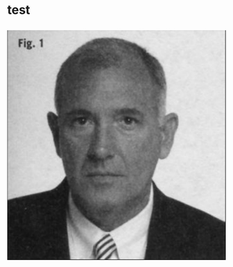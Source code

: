 # test

![nalga](https://github.com/Capitanalgosa/img/blob/main/static/lenguaje-corporal/1.png
)
---

